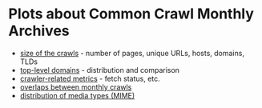 Plots about Common Crawl Monthly Archives
=========================================

* [size of the crawls](crawlsize.md) - number of pages, unique URLs, hosts, domains, TLDs
* [top-level domains](tlds.md) - distribution and comparison
* [crawler-related metrics](crawlermetrics.md) - fetch status, etc.
* [overlaps between monthly crawls](crawloverlap.md)
* [distribution of media types (MIME)](mimetypes.md)
